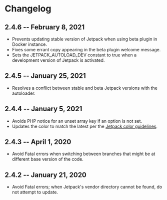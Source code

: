 # Changelog

## 2.4.6 -- February 8, 2021

- Prevents updating stable version of Jetpack when using beta plugin in Docker instance.
- Fixes some errant copy appearing in the beta plugin welcome message.
- Sets the JETPACK_AUTOLOAD_DEV constant to true when a development version of Jetpack is activated.

## 2.4.5 -- January 25, 2021

- Resolves a conflict between stable and beta Jetpack versions with the autoloader.

## 2.4.4 -- January 5, 2021

- Avoids PHP notice for an unset array key if an option is not set.
- Updates the color to match the latest per the [Jetpack color guidelines](https://color-studio.blog).

## 2.4.3 -- April 1, 2020

- Avoid Fatal errors when switching between branches that might be at different base version of the code.

## 2.4.2 -- January 21, 2020

- Avoid Fatal errors; when Jetpack's vendor directory cannot be found, do not attempt to update.
